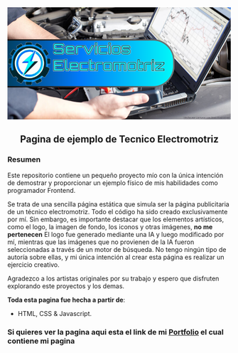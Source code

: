 <div align="center">
    <a href="https://github.com/Larryrzv/Electromotriz-web">
    <img src="./public/resources/readme.png" /> 
    </a>
  <h2>
    Pagina de ejemplo de Tecnico Electromotriz
  </h2>
</div>

<h3>Resumen</h3>
<p>Este repositorio contiene un pequeño proyecto mío con la única intención de demostrar y proporcionar un ejemplo físico de mis habilidades como programador Frontend.</p>

<p>Se trata de una sencilla página estática que simula ser la página publicitaria de un técnico electromotriz. Todo el código ha sido creado exclusivamente por mí. Sin embargo, es importante destacar que los elementos artísticos, como el logo, la imagen de fondo, los iconos y otras imágenes, <strong>no me pertenecen</strong> El logo fue generado mediante una IA y luego modificado por mí, mientras que las imágenes que no provienen de la IA fueron seleccionadas a través de un motor de búsqueda. No tengo ningún tipo de autoría sobre ellas, y mi única intención al crear esta página es realizar un ejercicio creativo.</p>

<p>Agradezco a los artistas originales por su trabajo y espero que disfruten explorando este proyectos y los demas.</p>


**Toda esta pagina fue hecha a partir de**:

- HTML, CSS & Javascript.

<h3>Si quieres ver la pagina aqui esta el link de mi <a href="">Portfolio</a> el cual contiene mi pagina</h3>

<!-- Hola, aqui Larryrzv y este codigo fue editado por ultima vez el: 26/04/2024, por: "Larryrzv" -->
